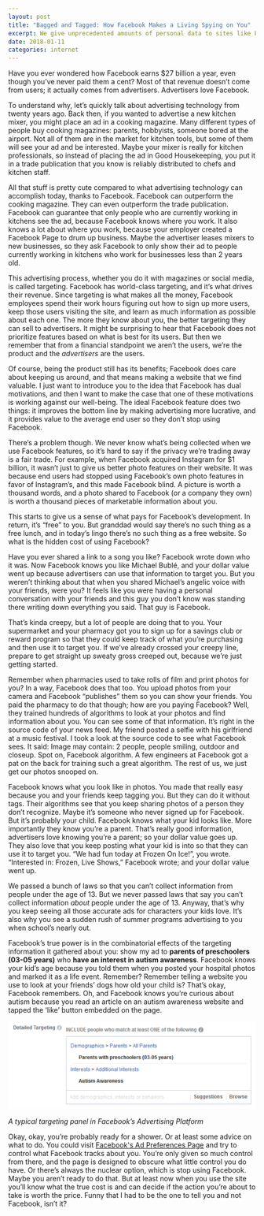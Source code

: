 ```yaml
---
layout: post
title: "Bagged and Tagged: How Facebook Makes a Living Spying on You"
excerpt: We give unprecedented amounts of personal data to sites like Facebook, who then sell that information to advertisers.
date: 2018-01-11
categories: internet
---
```

Have you ever wondered how Facebook earns $27 billion a year, even though you’ve never paid them a cent? Most of that revenue doesn’t come from users; it actually comes from advertisers. Advertisers love Facebook.

To understand why, let’s quickly talk about advertising technology from twenty years ago. Back then, if you wanted to advertise a new kitchen mixer, you might place an ad in a cooking magazine. Many different types of people buy cooking magazines: parents, hobbyists, someone bored at the airport. Not all of them are in the market for kitchen tools, but some of them will see your ad and be interested. Maybe your mixer is really for kitchen professionals, so instead of placing the ad in Good Housekeeping, you put it in a trade publication that you know is reliably distributed to chefs and kitchen staff.

All that stuff is pretty cute compared to what advertising technology can accomplish today, thanks to Facebook. Facebook can outperform the cooking magazine. They can even outperform the trade publication. Facebook can guarantee that only people who are currently working in kitchens see the ad, because Facebook knows where you work. It also knows a lot about where you work, because your employer created a Facebook Page to drum up business. Maybe the advertiser leases mixers to new businesses, so they ask Facebook to only show their ad to people currently working in kitchens who work for businesses less than 2 years old.

This advertising process, whether you do it with magazines or social media, is called targeting. Facebook has world-class targeting, and it’s what drives their revenue. Since targeting is what makes all the money, Facebook employees spend their work hours figuring out how to sign up more users, keep those users visiting the site, and learn as much information as possible about each one. The more they know about you, the better targeting they can sell to advertisers. It might be surprising to hear that Facebook does not prioritize features based on what is best for its users. But then we remember that from a financial standpoint we aren’t the users, we’re the product and the _advertisers_ are the users.

Of course, being the product still has its benefits; Facebook does care about keeping us around, and that means making a website that we find valuable. I just want to introduce you to the idea that Facebook has dual motivations, and then I want to make the case that one of these motivations is working against our well-being. The ideal Facebook feature does two things: it improves the bottom line by making advertising more lucrative, and it provides value to the average end user so they don’t stop using Facebook.

There’s a problem though. We never know what’s being collected when we use Facebook features, so it’s hard to say if the privacy we’re trading away is a fair trade. For example, when Facebook acquired Instagram for $1 billion, it wasn’t just to give us better photo features on their website. It was because end users had stopped using Facebook’s own photo features in favor of Instagram’s, and this made Facebook blind. A picture is worth a thousand words, and a photo shared to Facebook (or a company they own) is worth a thousand pieces of marketable information about you.

This starts to give us a sense of what pays for Facebook’s development. In return, it’s “free” to you. But granddad would say there’s no such thing as a free lunch, and in today’s lingo there’s no such thing as a free website. So what is the hidden cost of using Facebook?

Have you ever shared a link to a song you like? Facebook wrote down who it was. Now Facebook knows you like Michael Bublé, and your dollar value went up because advertisers can use that information to target you. But you weren’t thinking about that when you shared Michael’s angelic voice with your friends, were you? It feels like you were having a personal conversation with your friends and this guy you don’t know was standing there writing down everything you said. That guy is Facebook.

That’s kinda creepy, but a lot of people are doing that to you. Your supermarket and your pharmacy got you to sign up for a savings club or reward program so that they could keep track of what you’re purchasing and then use it to target you. If we’ve already crossed your creepy line, prepare to get straight up sweaty gross creeped out, because we’re just getting started.

Remember when pharmacies used to take rolls of film and print photos for you? In a way, Facebook does that too. You upload photos from your camera and Facebook “publishes” them so you can show your friends. You paid the pharmacy to do that though; how are you paying Facebook? Well, they trained hundreds of algorithms to look at your photos and find information about you. You can see some of that information. It’s right in the source code of your news feed. My friend posted a selfie with his girlfriend at a music festival. I took a look at the source code to see what Facebook sees. It said: Image may contain: 2 people, people smiling, outdoor and closeup. Spot on, Facebook algorithm. A few engineers at Facebook got a pat on the back for training such a great algorithm. The rest of us, we just get our photos snooped on.

Facebook knows what you look like in photos. You made that really easy because you and your friends keep tagging you. But they can do it without tags. Their algorithms see that you keep sharing photos of a person they don’t recognize. Maybe it’s someone who never signed up for Facebook. But it’s probably your child. Facebook knows what your kid looks like. More importantly they know you’re a parent. That’s really good information, advertisers love knowing you’re a parent; so your dollar value goes up. They also love that you keep posting what your kid is into so that they can use it to target you. “We had fun today at Frozen On Ice!”, you wrote. “Interested in: Frozen, Live Shows,” Facebook wrote; and your dollar value went up.

We passed a bunch of laws so that you can’t collect information from people under the age of 13. But we never passed laws that say you can’t collect information _about_ people under the age of 13. Anyway, that’s why you keep seeing all those accurate ads for characters your kids love. It’s also why you see a sudden rush of summer programs advertising to you when school’s nearly out.

Facebook’s true power is in the combinatorial effects of the targeting information it gathered about you: show my ad to **parents of preschoolers (03-05 years)** who **have an interest in autism awareness**. Facebook knows your kid’s age because you told them when you posted your hospital photos and marked it as a life event. Remember? Remember telling a website you use to look at your friends’ dogs how old your child is? That’s okay, Facebook remembers. Oh, and Facebook knows you’re curious about autism because you read an article on an autism awareness website and tapped the ‘like’ button embedded on the page.

![](/assets/bagged-and-tagged/fb-ad-target.png)

_A typical targeting panel in Facebook’s Advertising Platform_

Okay, okay, you’re probably ready for a shower. Or at least some advice on what to do. You could visit [Facebook's Ad Preferences Page](https://www.facebook.com/ads/preferences/) and try to control what Facebook tracks about you. You’re only given so much control from there, and the page is designed to obscure what little control you do have. Or there’s always the nuclear option, which is stop using Facebook. Maybe you aren’t ready to do that. But at least now when you use the site you’ll know what the true cost is and can decide if the action you’re about to take is worth the price. Funny that I had to be the one to tell you and not Facebook, isn’t it?
